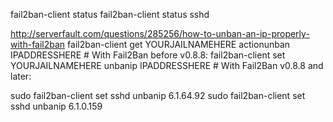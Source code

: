 fail2ban-client status
fail2ban-client status sshd

http://serverfault.com/questions/285256/how-to-unban-an-ip-properly-with-fail2ban
fail2ban-client get YOURJAILNAMEHERE actionunban IPADDRESSHERE # With Fail2Ban before v0.8.8:
fail2ban-client set YOURJAILNAMEHERE unbanip IPADDRESSHERE # With Fail2Ban v0.8.8 and later:

sudo fail2ban-client set sshd unbanip 6.1.64.92
sudo fail2ban-client set sshd unbanip 6.1.0.159

